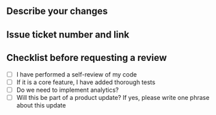   ## Describe your changes

  ## Issue ticket number and link

  ## Checklist before requesting a review
  - [ ] I have performed a self-review of my code
  - [ ] If it is a core feature, I have added thorough tests
  - [ ] Do we need to implement analytics?
  - [ ] Will this be part of a product update? If yes, please write one phrase about this update
